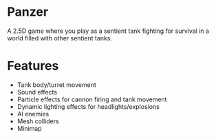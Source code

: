 # Panzer
A 2.5D game where you play as a sentient tank fighting for survival in a world filled with other sentient tanks. 

# Features
* Tank body/turret movement
* Sound effects
* Particle effects for cannon firing and tank movement
* Dynamic lighting effects for headlights/explosions
* AI enemies
* Mesh colliders
* Minimap
